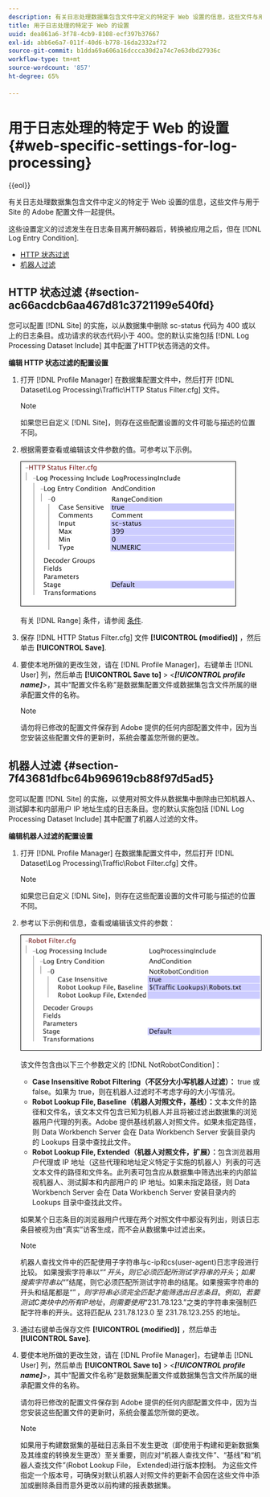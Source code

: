 ```yaml
---
description: 有关日志处理数据集包含文件中定义的特定于 Web 设置的信息，这些文件与用于 Site 的 Adobe 配置文件一起提供。
title: 用于日志处理的特定于 Web 的设置
uuid: dea861a6-3f78-4cb9-8108-ecf397b37667
exl-id: abb6e6a7-011f-40d6-b778-16da2332af72
source-git-commit: b1dda69a606a16dccca30d2a74c7e63dbd27936c
workflow-type: tm+mt
source-wordcount: '857'
ht-degree: 65%

---
```


# 用于日志处理的特定于 Web 的设置{#web-specific-settings-for-log-processing}

{{eol}}

有关日志处理数据集包含文件中定义的特定于 Web 设置的信息，这些文件与用于 Site 的 Adobe 配置文件一起提供。

这些设置定义的过滤发生在日志条目离开解码器后，转换被应用之后，但在 [!DNL Log Entry Condition].

* [HTTP 状态过滤](../../../home/c-dataset-const-proc/c-config-web-data/c-web-spec-log-proc.md#section-ac66acdcb6aa467d81c3721199e540fd)
* [机器人过滤](../../../home/c-dataset-const-proc/c-config-web-data/c-web-spec-log-proc.md#section-7f43681dfbc64b969619cb88f97d5ad5)

## HTTP 状态过滤 {#section-ac66acdcb6aa467d81c3721199e540fd}

您可以配置 [!DNL Site] 的实施，以从数据集中删除 sc-status 代码为 400 或以上的日志条目。成功请求的状态代码小于 400。您的默认实施包括 [!DNL Log Processing Dataset Include] 其中配置了HTTP状态筛选的文件。

**编辑 HTTP 状态过滤的配置设置**

1. 打开 [!DNL Profile Manager] 在数据集配置文件中，然后打开 [!DNL Dataset\Log Processing\Traffic\HTTP Status Filter.cfg] 文件。

   >[!NOTE]
   >
   >如果您已自定义 [!DNL Site]，则存在这些配置设置的文件可能与描述的位置不同。

1. 根据需要查看或编辑该文件参数的值。可参考以下示例。

   ![](assets/cfg_WebParameters_HTTPStatusFilter.png)

   有关 [!DNL Range] 条件，请参阅 [条件](../../../home/c-dataset-const-proc/c-conditions/c-abt-cond.md).

1. 保存 [!DNL HTTP Status Filter.cfg] 文件 **[!UICONTROL (modified)]** ，然后单击 **[!UICONTROL Save]**.

1. 要使本地所做的更改生效，请在 [!DNL Profile Manager]，右键单击 [!DNL User] 列，然后单击 **[!UICONTROL Save to]** > *&lt;**[!UICONTROL profile name]**>*，其中“配置文件名称”是数据集配置文件或数据集包含文件所属的继承配置文件的名称。

   >[!NOTE]
   >
   >请勿将已修改的配置文件保存到 Adobe 提供的任何内部配置文件中，因为当您安装这些配置文件的更新时，系统会覆盖您所做的更改。

## 机器人过滤 {#section-7f43681dfbc64b969619cb88f97d5ad5}

您可以配置 [!DNL Site] 的实施，以使用对照文件从数据集中删除由已知机器人、测试脚本和内部用户 IP 地址生成的日志条目。您的默认实施包括 [!DNL Log Processing Dataset Include] 其中配置了机器人过滤的文件。

**编辑机器人过滤的配置设置**

1. 打开 [!DNL Profile Manager] 在数据集配置文件中，然后打开 [!DNL Dataset\Log Processing\Traffic\Robot Filter.cfg] 文件。

   >[!NOTE]
   >
   >如果您已自定义 [!DNL Site]，则存在这些配置设置的文件可能与描述的位置不同。

1. 参考以下示例和信息，查看或编辑该文件的参数：

   ![](assets/cfg_WebParameters_RobotFilter.png)

   该文件包含由以下三个参数定义的 [!DNL NotRobotCondition]：

   * **Case Insensitive Robot Filtering（不区分大小写机器人过滤）：** true 或 false。如果为 true，则在机器人过滤时不考虑字母的大小写情况。
   * **Robot Lookup File, Baseline（机器人对照文件，基线）：**&#x200B;文本文件的路径和文件名，该文本文件包含已知为机器人并且将被过滤出数据集的浏览器用户代理的列表。Adobe 提供基线机器人对照文件。如果未指定路径，则 Data Workbench Server 会在 Data Workbench Server 安装目录内的 Lookups 目录中查找此文件。
   * **Robot Lookup File, Extended（机器人对照文件，扩展）：**&#x200B;包含浏览器用户代理或 IP 地址（这些代理和地址定义特定于实施的机器人）列表的可选文本文件的路径和文件名。此列表可包含应从数据集中筛选出来的内部监视机器人、测试脚本和内部用户的 IP 地址。如果未指定路径，则 Data Workbench Server 会在 Data Workbench Server 安装目录内的 Lookups 目录中查找此文件。

   如果某个日志条目的浏览器用户代理在两个对照文件中都没有列出，则该日志条目被视为由“真实”访客生成，而不会从数据集中过滤出来。

   >[!NOTE]
   >
   >机器人查找文件中的匹配使用子字符串与c-ip和cs(user-agent)日志字段进行比较。 如果搜索字符串以“$”开头，则它必须匹配所测试字符串的开头；如果搜索字符串以“$”结尾，则它必须匹配所测试字符串的结尾。如果搜索字符串的开头和结尾都是“$”，则字符串必须完全匹配才能筛选出日志条目。例如，若要测试 C 类块中的所有 IP 地址，则需要使用“$231.78.123.”之类的字符串来强制匹配字符串的开头。这将匹配从 231.78.123.0 至 231.78.123.255 的地址。

1. 通过右键单击保存文件 **[!UICONTROL (modified)]** ，然后单击 **[!UICONTROL Save]**.

1. 要使本地所做的更改生效，请在 [!DNL Profile Manager]，右键单击 [!DNL User] 列，然后单击 **[!UICONTROL Save to]** > *&lt;**[!UICONTROL profile name]**>*，其中“配置文件名称”是数据集配置文件或数据集包含文件所属的继承配置文件的名称。

   请勿将已修改的配置文件保存到 Adobe 提供的任何内部配置文件中，因为当您安装这些配置文件的更新时，系统会覆盖您所做的更改。

   >[!NOTE]
   >
   >如果用于构建数据集的基础日志条目不发生更改（即使用于构建和更新数据集及其维度的转换发生更改）至关重要，则应对“机器人查找文件”、“基线”和“机器人查找文件”(Robot Lookup File， Extended)进行版本控制。 为这些文件指定一个版本号，可确保对默认机器人对照文件的更新不会因在这些文件中添加或删除条目而意外更改以前构建的报表数据集。
